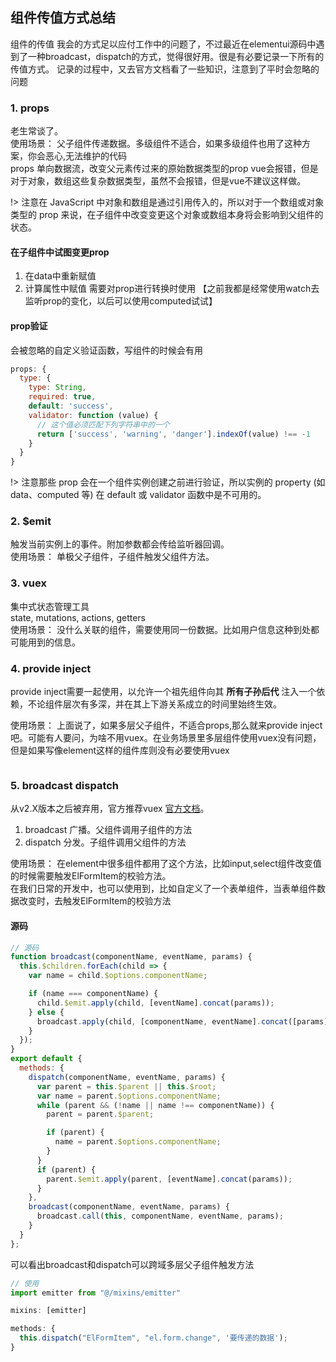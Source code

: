 ## 组件传值方式总结
组件的传值 我会的方式足以应付工作中的问题了，不过最近在elementui源码中遇到了一种broadcast，dispatch的方式，觉得很好用。很是有必要记录一下所有的传值方式。
记录的过程中，又去官方文档看了一些知识，注意到了平时会忽略的问题

### 1. props
老生常谈了。<br/>
使用场景： 父子组件传递数据。多级组件不适合，如果多级组件也用了这种方案，你会恶心,无法维护的代码<br/>
props 单向数据流，改变父元素传过来的原始数据类型的prop vue会报错，但是对于对象，数组这些复杂数据类型，虽然不会报错，但是vue不建议这样做。

!> 注意在 JavaScript 中对象和数组是通过引用传入的，所以对于一个数组或对象类型的 prop 来说，在子组件中改变变更这个对象或数组本身将会影响到父组件的状态。

#### 在子组件中试图变更prop
1. 在data中重新赋值
2. 计算属性中赋值 需要对prop进行转换时使用
【之前我都是经常使用watch去监听prop的变化，以后可以使用computed试试】

#### prop验证
会被忽略的自定义验证函数，写组件的时候会有用
```js
props: {
  type: {
    type: String,
    required: true,
    default: 'success',
    validator: function (value) {
      // 这个值必须匹配下列字符串中的一个
      return ['success', 'warning', 'danger'].indexOf(value) !== -1
    }
  }
}
```

!> 注意那些 prop 会在一个组件实例创建之前进行验证，所以实例的 property (如 data、computed 等) 在 default 或 validator 函数中是不可用的。

### 2. $emit
触发当前实例上的事件。附加参数都会传给监听器回调。<br/>
使用场景： 单极父子组件，子组件触发父组件方法。

### 3. vuex
集中式状态管理工具<br/>
state, mutations, actions, getters <br/>
使用场景： 没什么关联的组件，需要使用同一份数据。比如用户信息这种到处都可能用到的信息。

### 4. provide inject
provide inject需要一起使用，以允许一个祖先组件向其 **所有子孙后代** 注入一个依赖，不论组件层次有多深，并在其上下游关系成立的时间里始终生效。

使用场景： 上面说了，如果多层父子组件，不适合props,那么就来provide inject吧。可能有人要问，为啥不用vuex。在业务场景里多层组件使用vuex没有问题，但是如果写像element这样的组件库则没有必要使用vuex

```js
```

### 5. broadcast dispatch
从v2.X版本之后被弃用，官方推荐vuex [官方文档](https://cn.vuejs.org/v2/guide/migration.html#dispatch-%E5%92%8C-broadcast-%E6%9B%BF%E6%8D%A2)。
1. broadcast 广播。父组件调用子组件的方法
2. dispatch 分发。子组件调用父组件的方法

使用场景： 在element中很多组件都用了这个方法，比如input,select组件改变值的时候需要触发ElFormItem的校验方法。<br/>
在我们日常的开发中，也可以使用到，比如自定义了一个表单组件，当表单组件数据改变时，去触发ElFormItem的校验方法

#### 源码
```js
// 源码
function broadcast(componentName, eventName, params) {
  this.$children.forEach(child => {
    var name = child.$options.componentName;

    if (name === componentName) {
      child.$emit.apply(child, [eventName].concat(params));
    } else {
      broadcast.apply(child, [componentName, eventName].concat([params]));
    }
  });
}
export default {
  methods: {
    dispatch(componentName, eventName, params) {
      var parent = this.$parent || this.$root;
      var name = parent.$options.componentName;
      while (parent && (!name || name !== componentName)) {
        parent = parent.$parent;

        if (parent) {
          name = parent.$options.componentName;
        }
      }
      if (parent) {
        parent.$emit.apply(parent, [eventName].concat(params));
      }
    },
    broadcast(componentName, eventName, params) {
      broadcast.call(this, componentName, eventName, params);
    }
  }
};
```
可以看出broadcast和dispatch可以跨域多层父子组件触发方法

```js
// 使用
import emitter from "@/mixins/emitter"

mixins: [emitter]

methods: {
  this.dispatch("ElFormItem", "el.form.change", '要传递的数据');
}
```